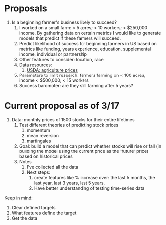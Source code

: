 # Proposals

1. Is a beginning farmer's business likely to succeed? 
    1. I worked on a small farm: < 5 acres; < 10 workers; < $250,000 income. By gathering data on certain metrics I would like to generate models that predict if these farmers will succeed.
    2. Predict likelihood of success for beginning farmers in US based on metrics like funding, years experience, education, supplemental income, individual or partnership
    3. Other features to consider: location, race
    4. Data resources:
        1. [USDA: agriculture prices](https://usda.library.cornell.edu/concern/publications/c821gj76b?locale=en)
    6. Parameters to limit research: farmers farming on < 100 acres; income < $500,000; < 15 workers
    7. Success baromoter: are they still farming after 5 years?

# Current proposal as of 3/17
1. Data: monthly prices of 1500 stocks for their entire lifetimes
    1. Test different theories of predicting stock prices
        1. momentum
        2. mean reversion
        3. martingales
    3. Goal: build a model that can predict whether stocks will rise or fall (in building the model using the current price as the 'future' price) based on historical prices
    4. Notes
        1. I've collected all the data
        2. Next steps: 
            1. create features like % increase over: the last 5 months, the last year, last 3 years, last 5 years.
            2. Have better understanding of testing time-series data


Keep in mind:
1. Clear defined targets
2. What features define the target  
3. Get the data
